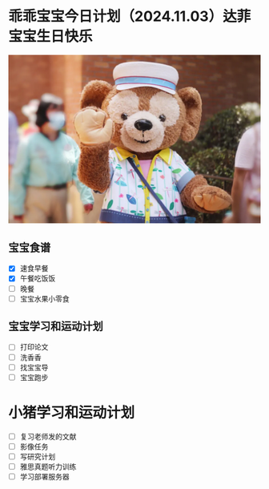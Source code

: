 # 乖乖宝宝今日计划（2024.11.03）达菲宝宝生日快乐
![Image of Babyheader](https://raw.githubusercontent.com/ericlam66/Dr.Lin-Note/refs/heads/main/duffy.png)
## 宝宝食谱
- [x] 速食早餐
- [x] 午餐吃饭饭
- [ ] 晚餐
- [ ] 宝宝水果小零食
## 宝宝学习和运动计划
- [ ] 打印论文
- [ ] 洗香香
- [ ] 找宝宝导
- [ ] 宝宝跑步
# 小猪学习和运动计划
- [ ] 复习老师发的文献
- [ ] 影像任务
- [ ] 写研究计划
- [ ] 雅思真题听力训练
- [ ] 学习部署服务器
